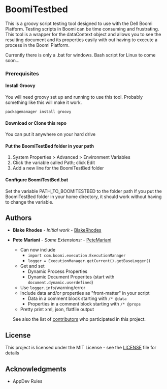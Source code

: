 # BoomiTestbed

This is a groovy script testing tool designed to use with the Dell Boomi Platform. Testing scripts in Boomi can be time consuming and frustrating. This tool is a wrapper for the dataContext object and allows you to see the resulting document and its properties easily with out having to execute a process in the Boomi Platform.

Currently there is only a .bat for windows. Bash script for Linux to come soon...

### Prerequisites

#### Install Groovy

You will need groovy set up and running to use this tool. Probably something like this will make it work.

```
packagemanager install groovy
```

#### Download or Clone this repo

You can put it anywhere on your hard drive

#### Put the BoomiTestBed folder in your path

1. System Properties > Advanced > Environment Variables
2. Click the variable called Path; click Edit
3. Add a new line for the BoomiTestBed folder

#### Configure BoomiTestBed.bat

Set the variable PATH_TO_BOOMITESTBED to the folder path
If you put the BoomiTestBed folder in your home directory, it should work without having to change the variable.

## Authors

* **Blake Rhodes** - *Initial work* - [BlakeRhodes](https://github.com/BlakeRhodes)
* **Pete Mariani** - *Some Extensions:* - [PeteMariani](https://github.com/pcmariani)
    * Can now include
        * `import com.boomi.execution.ExecutionManager`
        * `logger = ExecutionManager.getCurrent().getBaseLogger()`
    * Get and set
        * Dynamic Process Properties
        * Dynamic Document Properites (start with `document.dynamic.userdefined`)
    * Use `logger.info`/warning/error
    * Include data and/or properties as "front-matter" in your script
        * Data in a comment block starting with `/* @data`
        * Properties in a comment block starting with `/* @props`
    * Pretty print xml, json, flatfile output

    See also the list of [contributors](https://github.com/BlakeRhodes/BoomiTestBed\contributors) who participated in this project.

## License

This project is licensed under the MIT License - see the [LICENSE](LICENSE) file for details

## Acknowledgments

* AppDev Rules

